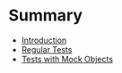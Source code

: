 # Summary

* [Introduction](README.md)
* [Regular Tests](chapter1.md)
* [Tests with Mock Objects](tests_with_mock_objects.md)

